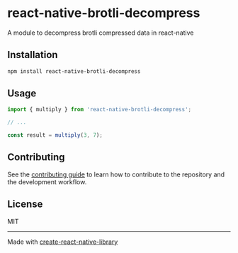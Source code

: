 # react-native-brotli-decompress

A module to decompress brotli compressed data in react-native

## Installation

```sh
npm install react-native-brotli-decompress
```

## Usage


```js
import { multiply } from 'react-native-brotli-decompress';

// ...

const result = multiply(3, 7);
```


## Contributing

See the [contributing guide](CONTRIBUTING.md) to learn how to contribute to the repository and the development workflow.

## License

MIT

---

Made with [create-react-native-library](https://github.com/callstack/react-native-builder-bob)
